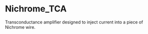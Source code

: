 # Nichrome_TCA
Transconductance amplifier designed to inject current into a piece of Nichrome wire.
